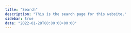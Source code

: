 ```yaml
---
title: "Search"
description: "This is the search page for this website."
sidebar: true
date: "2022-01-28T00:00:00+00:00"
---
```

